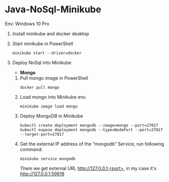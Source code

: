 ﻿# Java-NoSql-Minikube
Env: Windows 10 Pro

1. Install minikube and docker desktop  
2. Start minikube in PowerShell  
   ```
   minikube start --driver=docker
   ```
   
3. Deploy NoSql into Minikube
   + **Mongo**  
       
   1. Pull mongo image in PowerShell  
      ```
      docker pull mongo
      ```
   2. Load mongo into Minikube env.  
      ```
      minikube image load mongo
      ```
   3. Deploy MongoDB in Minikube  
      ```
      kubectl create deployment mongodb --image=mongo --port=27017
      kubectl expose deployment mongodb --type=NodePort --port=27017 --target-port=27017
      ```
   4. Get the external IP address of the “mongodb” Service, run following command:  
      ```
      minikube service mongodb
      ```
      Them we get external URL http://127.0.0.1:<port>, in my case it's http://127.0.0.1:59619
      
